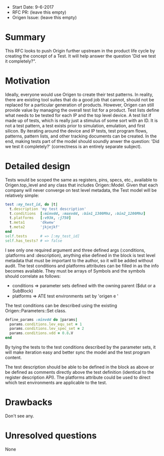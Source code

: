 - Start Date: 9-6-2017
- RFC PR: (leave this empty)
- Origen Issue: (leave this empty)

# Summary

This RFC looks to push Origin further upstream in the product life cycle by
creating the concept of a Test.  It will help answer the question 'Did we
test it completely?".

# Motivation

Ideally, everyone would use Origen to create their test patterns. In reality, there are 
existing tool suites that do a good job that cannot, should not be replaced for a particular
generation of products.  However, Origen can still provide value by managing the overall
test list for a product.  Test lists define what needs to be tested for each IP and the top
level device.  A test list if made up of tests, which is really just a stimulus of some sort
with an ID.  It is not a test pattern, a test exists prior to simulation, emulation, and first silicon.
By iterating around the device and IP tests, test program flows, patterns, pattern lists, 
and other tracking documents can be created.  In the end, making tests part of the model should 
soundly anwer the question: 'Did we test it completely?' (correctness is an entirely separate subject). 

# Detailed design

Tests would be scoped the same as registers, pins, specs, etc., available to Origen.top_level
and any class that includes Origen::Model.  Given that each company will never converge on
test level metadata, the Test model will be relatively simple:

~~~ruby
test :my_test_id, do |t|
  t.description 'my test description'
  t.conditions  [:minvdd, :maxvdd, :bin1_1300Mhz, :bin2_1200Mhz]
  t.platforms   [:v93k, :j750]
  t.meta1       'dkwew'
  t.meta2       'jkjejkf'
end
self.tests      # => [:my_test_id]
self.has_tests? # => false
~~~

I see only one required argument and three defined args (:conditions, :platforms and :description), anything else
defined in the block is test level metadata that must be important to the author, so it will be
added without audit.  The test conditions and platforms attributes can be filled in as the info becomes 
available.  They must be arrays of Symbols and the symbols should correlate as follows:

- conditions => parameter sets defined with the owning parent ($dut or a SubBlock)
- platforms  => ATE test environments set by 'origen e <platform>'

The test conditions can be described using the existing Origen::Parameters::Set class.

~~~ruby
define_params :minvdd do |params|
  params.conditions.lev_equ_set = 1
  params.conditions.lev_spec_set = 2
  params.conditions.vdd = 0.8.V
end
~~~

By tying the tests to the test conditions described by the parameter sets, it will make iteration
easy and better sync the model and the test program content.

The test description should be able to be defined in the block as above or
be defined as comments directly above the test definition (identical to the register description API).
The platforms attribute could be used to direct which test environments are applicable to the test.

# Drawbacks

Don't see any.

# Unresolved questions

None
